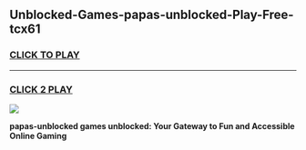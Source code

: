 
## Unblocked-Games-papas-unblocked-Play-Free-tcx61
<h3>
<a href="https://premium76.site?title=papas-unblocked&ref=20M">CLICK TO PLAY</a></h3>
<hr>

<h3>
<a href="https://premium76.site?title=papas-unblocked&ref=20M">CLICK 2 PLAY</a>
  
</h3>

<a href="https://premium76.site?title=papas-unblocked&ref=19M"><img src="https://clearcache.store/games.png"></a>


**papas-unblocked games unblocked: Your Gateway to Fun and Accessible Online Gaming**
